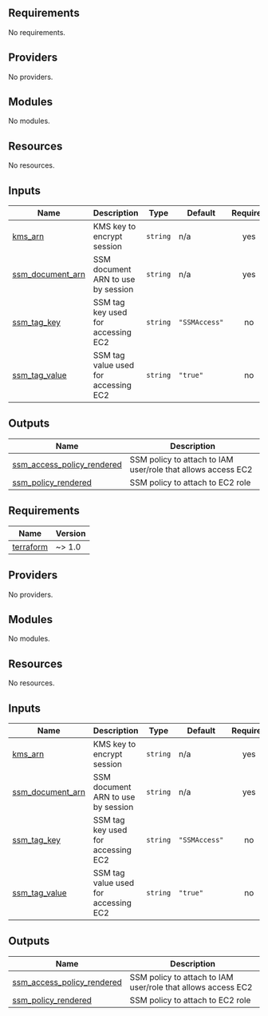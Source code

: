 ## Requirements

No requirements.

## Providers

No providers.

## Modules

No modules.

## Resources

No resources.

## Inputs

| Name | Description | Type | Default | Required |
|------|-------------|------|---------|:--------:|
| <a name="input_kms_arn"></a> [kms\_arn](#input\_kms\_arn) | KMS key to encrypt session | `string` | n/a | yes |
| <a name="input_ssm_document_arn"></a> [ssm\_document\_arn](#input\_ssm\_document\_arn) | SSM document ARN to use by session | `string` | n/a | yes |
| <a name="input_ssm_tag_key"></a> [ssm\_tag\_key](#input\_ssm\_tag\_key) | SSM tag key used for accessing EC2 | `string` | `"SSMAccess"` | no |
| <a name="input_ssm_tag_value"></a> [ssm\_tag\_value](#input\_ssm\_tag\_value) | SSM tag value used for accessing EC2 | `string` | `"true"` | no |

## Outputs

| Name | Description |
|------|-------------|
| <a name="output_ssm_access_policy_rendered"></a> [ssm\_access\_policy\_rendered](#output\_ssm\_access\_policy\_rendered) | SSM policy to attach to IAM user/role that allows access EC2 |
| <a name="output_ssm_policy_rendered"></a> [ssm\_policy\_rendered](#output\_ssm\_policy\_rendered) | SSM policy to attach to EC2 role |

<!-- BEGIN_TF_DOCS -->
## Requirements

| Name | Version |
|------|---------|
| <a name="requirement_terraform"></a> [terraform](#requirement\_terraform) | ~> 1.0 |

## Providers

No providers.

## Modules

No modules.

## Resources

No resources.

## Inputs

| Name | Description | Type | Default | Required |
|------|-------------|------|---------|:--------:|
| <a name="input_kms_arn"></a> [kms\_arn](#input\_kms\_arn) | KMS key to encrypt session | `string` | n/a | yes |
| <a name="input_ssm_document_arn"></a> [ssm\_document\_arn](#input\_ssm\_document\_arn) | SSM document ARN to use by session | `string` | n/a | yes |
| <a name="input_ssm_tag_key"></a> [ssm\_tag\_key](#input\_ssm\_tag\_key) | SSM tag key used for accessing EC2 | `string` | `"SSMAccess"` | no |
| <a name="input_ssm_tag_value"></a> [ssm\_tag\_value](#input\_ssm\_tag\_value) | SSM tag value used for accessing EC2 | `string` | `"true"` | no |

## Outputs

| Name | Description |
|------|-------------|
| <a name="output_ssm_access_policy_rendered"></a> [ssm\_access\_policy\_rendered](#output\_ssm\_access\_policy\_rendered) | SSM policy to attach to IAM user/role that allows access EC2 |
| <a name="output_ssm_policy_rendered"></a> [ssm\_policy\_rendered](#output\_ssm\_policy\_rendered) | SSM policy to attach to EC2 role |
<!-- END_TF_DOCS -->